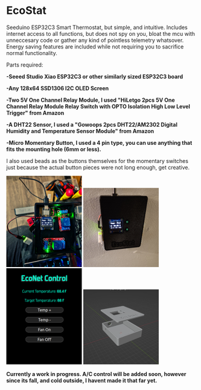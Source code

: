 
  
# EcoStat
Seeduino ESP32C3 Smart Thermostat, but simple, and intuitive. Includes internet access to all functions, but does not spy on you, bloat the mcu with unneccesary code or gather any kind of pointless telemetry whatsover.
Energy saving features are included while not requiring you to sacrifice normal functionality.

Parts required:

**-Seeed Studio Xiao ESP32C3 or other similarly sized ESP32C3 board**

**-Any 128x64 SSD1306 I2C OLED Screen**

**-Two 5V One Channel Relay Module, I used "HiLetgo 2pcs 5V One Channel Relay Module Relay Switch with OPTO Isolation High Low Level Trigger" from Amazon**
  
**-A DHT22 Sensor, I used a "Gowoops 2pcs DHT22/AM2302 Digital Humidity and Temperature Sensor Module" from Amazon**
  
**-Micro Momentary Button, I used a 4 pin type, you can use anything that fits the mounting hole (6mm or less).**
  
   I also used beads as the buttons themselves for the momentary switches just because the actual button pieces were not long enough, get creative.
   
<p float="left">
<img src="https://github.com/Echo7394/EcoStat/blob/main/img/20231013_210953.jpg" width="200" />
<img src="https://github.com/Echo7394/EcoStat/blob/main/img/20231014_162400.jpg" width="200" />
<img src="https://github.com/Echo7394/EcoStat/blob/main/img/Screenshot%20from%202023-10-15%2016-58-46.png" width="200" />
<img src="https://github.com/Echo7394/EcoStat/blob/main/Case_Models/microstat.png" width="200" />
</p>

**Currently a work in progress. A/C control will be added soon, however since its fall, and cold outside, I havent made it that far yet.**


